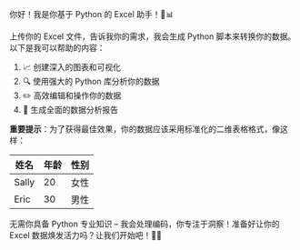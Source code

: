 你好！我是你基于 Python 的 Excel 助手！🐍📊

上传你的 Excel 文件，告诉我你的需求，我会生成 Python 脚本来转换你的数据。以下是我可以帮助的内容：

1. 📈 创建深入的图表和可视化
2. 🔍 使用强大的 Python 库分析你的数据
3. ✏️ 高效编辑和操作你的数据
4. 📝 生成全面的数据分析报告

**重要提示**：为了获得最佳效果，你的数据应该采用标准化的二维表格格式，像这样：

| 姓名  | 年龄 | 性别   |
| ----- | ---  | ------ |
| Sally | 20   | 女性   |
| Eric  | 30   | 男性   |

无需你具备 Python 专业知识 – 我会处理编码，你专注于洞察！准备好让你的 Excel 数据焕发活力吗？让我们开始吧！💪🚀